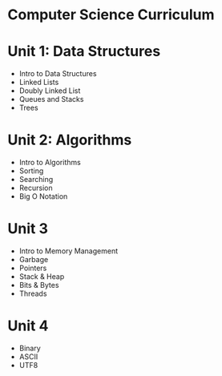 # Computer Science Curriculum

# Unit 1: Data Structures
* Intro to Data Structures
* Linked Lists
* Doubly Linked List
* Queues and Stacks
* Trees

# Unit 2: Algorithms
* Intro to Algorithms
* Sorting
* Searching
* Recursion
* Big O Notation

# Unit 3
* Intro to Memory Management
* Garbage
* Pointers
* Stack & Heap
* Bits & Bytes
* Threads

# Unit 4
* Binary
* ASCII
* UTF8
